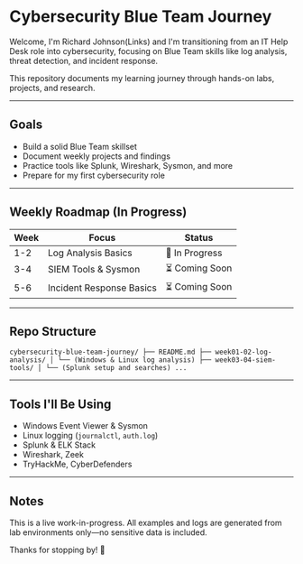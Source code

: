 # Cybersecurity Blue Team Journey

Welcome, I'm Richard Johnson(Links) and I'm transitioning from an IT Help Desk role into cybersecurity, focusing on Blue Team skills like log analysis, threat detection, and incident response.

This repository documents my learning journey through hands-on labs, projects, and research.

---

## Goals

- Build a solid Blue Team skillset
- Document weekly projects and findings
- Practice tools like Splunk, Wireshark, Sysmon, and more
- Prepare for my first cybersecurity role

---

## Weekly Roadmap (In Progress)

| Week | Focus                    | Status      |
|------|--------------------------|-------------|
| 1-2  | Log Analysis Basics      | 🔄 In Progress |
| 3-4  | SIEM Tools & Sysmon      | ⏳ Coming Soon |
| 5-6  | Incident Response Basics | ⏳ Coming Soon |

---

## Repo Structure

``` cybersecurity-blue-team-journey/ ├── README.md ├── week01-02-log-analysis/ │ └── (Windows & Linux log analysis) ├── week03-04-siem-tools/ │ └── (Splunk setup and searches) ... ``` </pre>

---

## Tools I'll Be Using

- Windows Event Viewer & Sysmon
- Linux logging (`journalctl`, `auth.log`)
- Splunk & ELK Stack
- Wireshark, Zeek
- TryHackMe, CyberDefenders

---

## Notes

This is a live work-in-progress. All examples and logs are generated from lab environments only—no sensitive data is included.

Thanks for stopping by! 💙

